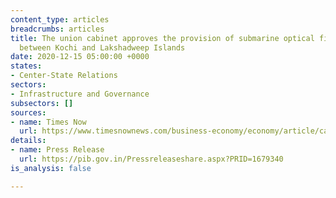 ```yaml
---
content_type: articles
breadcrumbs: articles
title: The union cabinet approves the provision of submarine optical fibre cable connectivity
  between Kochi and Lakshadweep Islands
date: 2020-12-15 05:00:00 +0000
states:
- Center-State Relations
sectors:
- Infrastructure and Governance
subsectors: []
sources:
- name: Times Now
  url: https://www.timesnownews.com/business-economy/economy/article/cabinet-clears-kli-project-for-optical-fibre-connectivity-between-kochi-lakshadweep-islands/692570
details:
- name: Press Release
  url: https://pib.gov.in/Pressreleaseshare.aspx?PRID=1679340
is_analysis: false

---
```

